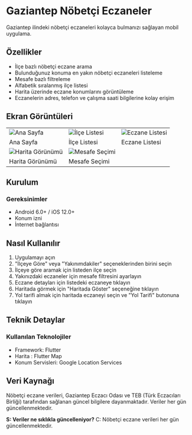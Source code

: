 # Gaziantep Nöbetçi Eczaneler


Gaziantep ilindeki nöbetçi eczaneleri kolayca bulmanızı sağlayan mobil uygulama.

## Özellikler

- İlçe bazlı nöbetçi eczane arama
- Bulunduğunuz konuma en yakın nöbetçi eczaneleri listeleme
- Mesafe bazlı filtreleme
- Alfabetik sıralanmış ilçe listesi
- Harita üzerinde eczane konumlarını görüntüleme
- Eczanelerin adres, telefon ve çalışma saati bilgilerine kolay erişim

## Ekran Görüntüleri

<table>
  <tr>
    <td><img src="https://i.imgur.com/UCA1vuv.png" alt="Ana Sayfa" /></td>
    <td><img src="https://i.imgur.com/WzsPMG5.png" alt="İlçe Listesi" /></td>
    <td><img src="https://i.imgur.com/UV5egzQ.png" alt="Eczane Listesi" /></td>
  </tr>
  <tr>
    <td>Ana Sayfa</td>
    <td>İlçe Listesi</td>
    <td>Eczane Listesi</td>
  </tr>
  <tr>
    <td><img src="https://i.imgur.com/tnpqK1S.png" alt="Harita Görünümü" /></td>
    <td><img src="https://i.imgur.com/32cjXUg.png" alt="Mesafe Seçimi" /></td>
  </tr>
  <tr>
    <td>Harita Görünümü</td>
    <td>Mesafe Seçimi</td>
  </tr>
</table>

## Kurulum

### Gereksinimler

- Android 6.0+ / iOS 12.0+
- Konum izni
- İnternet bağlantısı


## Nasıl Kullanılır

1. Uygulamayı açın
2. "İlçeye Göre" veya "Yakınımdakiler" seçeneklerinden birini seçin
3. İlçeye göre aramak için listeden ilçe seçin
4. Yakınızdaki eczaneler için mesafe filtresini ayarlayın
5. Eczane detayları için listedeki eczaneye tıklayın
6. Haritada görmek için "Haritada Göster" seçeneğine tıklayın
7. Yol tarifi almak için haritada eczaneyi seçin ve "Yol Tarifi" butonuna tıklayın

## Teknik Detaylar

### Kullanılan Teknolojiler

- Framework: Flutter
- Harita : Flutter Map
- Konum Servisleri: Google Location Services

## Veri Kaynağı

Nöbetçi eczane verileri, Gaziantep Eczacı Odası ve TEB (Türk Eczacıları Birliği) tarafından sağlanan güncel bilgilere dayanmaktadır. Veriler her gün güncellenmektedir.

**S: Veriler ne sıklıkla güncelleniyor?**
C: Nöbetçi eczane verileri her gün güncellenmektedir.




